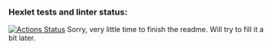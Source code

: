### Hexlet tests and linter status:
[![Actions Status](https://github.com/sbob84/fullstack-javascript-project-44/workflows/hexlet-check/badge.svg)](https://github.com/sbob84/fullstack-javascript-project-44/actions)
Sorry, very little time to finish the readme. Will try to fill it a bit later.